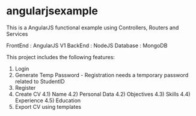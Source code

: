 # angularjsexample
This is a AngularJS functional example using Controllers, Routers and Services

FrontEnd : AngularJS V1
BackEnd : NodeJS
Database : MongoDB

This project includes the following features:

1) Login
2) Generate Temp Password - Registration needs a temporary password related to StudentID
3) Register
4) Create CV
  4.1) Name
  4.2) Personal Data
  4.2) Objectives
  4.3) Skills
  4.4) Experience
  4.5) Education
5) Export CV using templates  
